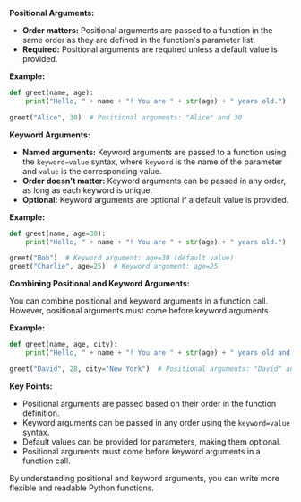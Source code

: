**Positional Arguments:**

- **Order matters:** Positional arguments are passed to a function in the same order as they are defined in the function's parameter list.
- **Required:** Positional arguments are required unless a default value is provided.

**Example:**

```python
def greet(name, age):
    print("Hello, " + name + "! You are " + str(age) + " years old.")

greet("Alice", 30)  # Positional arguments: "Alice" and 30
```

**Keyword Arguments:**

- **Named arguments:** Keyword arguments are passed to a function using the `keyword=value` syntax, where `keyword` is the name of the parameter and `value` is the corresponding value.
- **Order doesn't matter:** Keyword arguments can be passed in any order, as long as each keyword is unique.
- **Optional:** Keyword arguments are optional if a default value is provided.

**Example:**

```python
def greet(name, age=30):
    print("Hello, " + name + "! You are " + str(age) + " years old.")

greet("Bob")  # Keyword argument: age=30 (default value)
greet("Charlie", age=25)  # Keyword argument: age=25
```

**Combining Positional and Keyword Arguments:**

You can combine positional and keyword arguments in a function call. However, positional arguments must come before keyword arguments.

**Example:**

```python
def greet(name, age, city):
    print("Hello, " + name + "! You are " + str(age) + " years old and live in " + city + ".")

greet("David", 28, city="New York")  # Positional arguments: "David" and 28, keyword argument: city="New York"
```

**Key Points:**

- Positional arguments are passed based on their order in the function definition.
- Keyword arguments can be passed in any order using the `keyword=value` syntax.
- Default values can be provided for parameters, making them optional.
- Positional arguments must come before keyword arguments in a function call.

By understanding positional and keyword arguments, you can write more flexible and readable Python functions.
